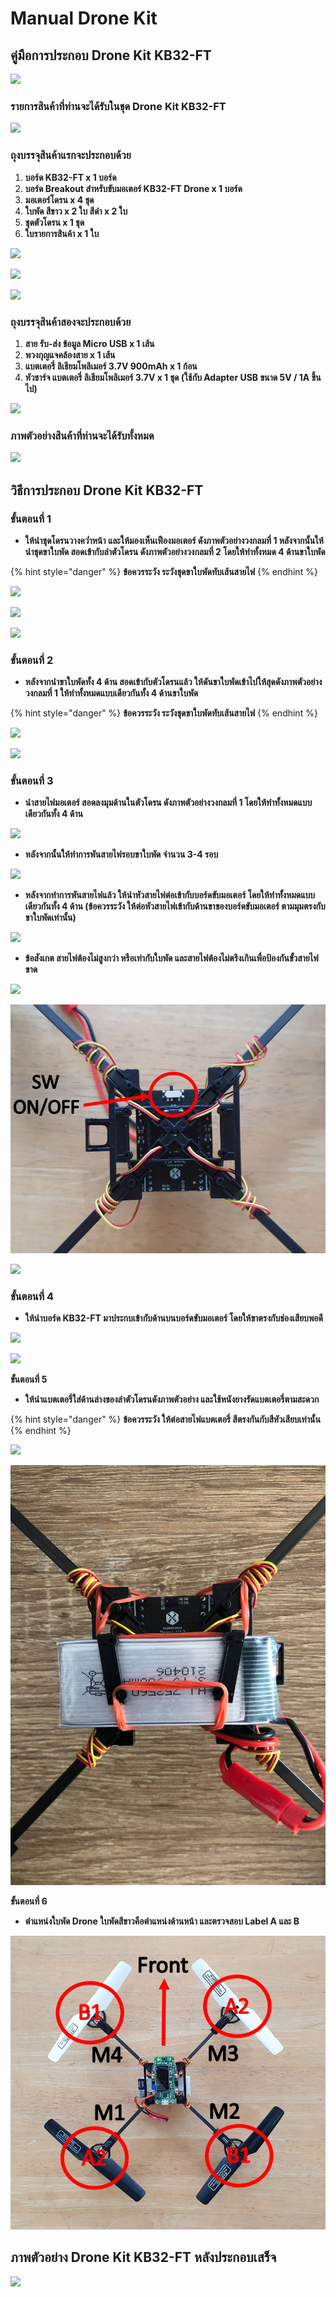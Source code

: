 # Manual Drone Kit

## **คู่มือการประกอบ Drone Kit KB32-FT**

![](https://lh4.googleusercontent.com/o8ynpKPdYfOLVBvo5y9ey6Df0Ff3vbyKq8EzYTKrPE0YS7T939AzOgQ4XwgckfRE4b7F4nuiZ5QmowYDUZZDIv0hk7_W22Y8fuDUM7QWb7_E4dlZhD8pI3SZoCmNxg9dV5hLfZT0)

### **รายการสินค้าที่ท่านจะได้รับในชุด Drone Kit KB32-FT**

![](https://lh5.googleusercontent.com/uWSSMXPfmJBHY-19_0hUzNj4cS6AJCVuuXgJa22fmei31FBlkX65msWZwsKFx2is3EjL3_uliVpgb_EbwPSWC8zVN19NkNQ0aBW9LA779r6FfxBAxf00yffbDPVWXGpZGx6E_66j)

### **ถุงบรรจุสินค้าแรกจะประกอบด้วย**

1. **บอร์ด KB32-FT x 1 บอร์ด**
2. **บอร์ด Breakout สำหรับขับมอเตอร์ KB32-FT Drone x 1 บอร์ด**
3. **มอเตอร์โดรน x 4 ชุด** 
4. **ใบพัด สีขาว x 2 ใบ สีดำ x 2 ใบ**
5. **ชุดตัวโดรน x 1 ชุด**
6. **ใบรายการสินค้า x 1 ใบ**

![](https://lh4.googleusercontent.com/x2xkirV7ZCQusVLrwU7-T_i1wl13mM2C1xbjEdf4UyMWrCGBZfcRvPttzixy1sciwEBFj5DsJmRZC5Pq69fGKEP-ZHt0bzMV061SeTWwAlTXGJ_qizvqq0QmQndhlcqNp5eFgna6)

![](https://lh4.googleusercontent.com/itWs6v3P81clk6NDSKqxxUnanEYg7YPF2wsEo1Go_R0z3lPTDLi5KPBQEkVMive9nPr__i3jvgxVuWl3h60r7Zn584bF9ACmYL9OxkvyfcsjF5glsJ9xqtq5M4jq_GvXOtw2yolY)

![](https://lh3.googleusercontent.com/xgE65Gv_DilQKu3Y0GiUwP4K2htZoLhAT3YdR1T0u8zmmzhw8yf-fQiD3XdQWZB4p4SWoq2Snq7PVaQ101wc1HbMmz4H6NT_yr2ceECAx7y3lNsbCjzHEWIrwCwAhGB5MI5aNeeQ)

### **ถุงบรรจุสินค้าสองจะประกอบด้วย**

1. **สาย รับ-ส่ง ข้อมูล Micro USB x 1 เส้น**
2. **พวงกุญแจคล้องสาย x 1 เส้น**
3. **แบตเตอรี่ ลิเธียมโพลิเมอร์ 3.7V 900mAh x 1 ก้อน**
4. **หัวชาร์จ แบตเตอรี่ ลิเธียมโพลิเมอร์ 3.7V x 1 ชุด \(ใช้กับ Adapter USB ขนาด 5V / 1A ขึ้นไป\)**

![](https://lh4.googleusercontent.com/3r44U9PEdZ_fH0v6yDjYuEwHDSXNK7VUysX2sMpu4zPLzs4DW8NGKdP9HjOKzZoy32BIXsMHe6K83Kj1U__1pCHCOUOvfdogxZD0G9CoXQW1A_gQrPKJVc29HfThSPlA1hg2VLUy)

### **ภาพตัวอย่างสินค้าที่ท่านจะได้รับทั้งหมด**

![](https://lh6.googleusercontent.com/CEH1_RObg241yWffSFdbAsN1JLGqm_wHWxfvaR0ZhdcySXWPmkR9OlGMhdvBZCSjzgPMcnfgf0QgAjRwqjT-4lTicXH4kDpLtLvkbuAlpk55FM8o-pjuCm5cYXF5lBHh2rsllVw7)

## **วิธีการประกอบ Drone Kit KB32-FT**

### **ขั้นตอนที่ 1**

* **ให้นำชุดโดรนวางคว่ำหน้า และให้มองเห็นเฟืองมอเตอร์ ดังภาพตัวอย่างวงกลมที่ 1 หลังจากนั้นให้นำชุดขาใบพัด สอดเข้ากับลำตัวโดรน ดังภาพตัวอย่างวงกลมที่ 2 โดยให้ทำทั้งหมด 4 ด้านขาใบพัด** 

{% hint style="danger" %}
**ข้อควรระวัง ระวังชุดขาใบพัดทับเส้นสายไฟ**
{% endhint %}

![](https://lh6.googleusercontent.com/CgTLVpGwd5-woSTTs6Foe_kkhNOHHKaFGWUzdrrCrpO5sfPm3YPO8LndDBt9WWUo3ZJYBzK3BVIgzUMscBGf4m3Y_R2tQ4yzAycCpCE2_5oevBfdujAYOw6mHQxt5exyVaeHrygC)

![](https://lh3.googleusercontent.com/W4r2hyC1j7DUL1QWBJy7WF3cR4TLqseVLJzheKVf_XgHJrli3BJW4QW5zMzjwJPZU7_JFj59IhgZHHi_g1_bVoaYo6DKnWsHpwd0bxCI1ME96Tc9wHIX6qroYfE_K2Q-3kxDZvmS)

![](https://lh3.googleusercontent.com/qszZL4Lb6BSBjX2GzLcPZ6bsoPV6rNd1golIt8crgPrD1D3lUEgYIySnk8-T_fF1KpaUdqe-fwUZ7FDM7cHiSKfwBxvpTBHhBEOk0h02VzfcdzfSG2vslNGmyZPvcQQyb1RcsuAB)

### **ขั้นตอนที่ 2**

* **หลังจากนำขาใบพัดทั้ง 4 ด้าน สอดเข้ากับตัวโดรนแล้ว ให้ดันขาใบพัดเข้าไปให้สุดดังภาพตัวอย่างวงกลมที่ 1 ให้ทำทั้งหมดแบบเดียวกันทั้ง 4 ด้านขาใบพัด**

{% hint style="danger" %}
**ข้อควรระวัง ระวังชุดขาใบพัดทับเส้นสายไฟ**
{% endhint %}

![](https://lh6.googleusercontent.com/LnDLykYT09r_hNKs6bMgH3vje_6z3NT6RBYeNy_Pys3a7Hto5JZ3GiOw-w6F_7BM0fw3MrENrU5wCgRPpHKJYlZBWLj-8ZcoDoN9EKJ1wxXKtSHv3J3y_NXlfwKsm_GTLqNwwcwa)

![](https://lh5.googleusercontent.com/NAcwXUhXTOcBb6UYmM1Dua4NFVL6NH5nJAAN4goeE45bS2LcRevSPGXVeGY4o9rgPL5NrY2UpQrJVMM3Qm9Y07Q_vYkEBvJk1lf-s58c7BVqVWjOXAhHO2OrOE-Kf9YKAEsBQcYQ)

### **ขั้นตอนที่ 3**

* **นำสายไฟมอเตอร์ สอดลงมุมด้านในตัวโดรน ดังภาพตัวอย่างวงกลมที่ 1 โดยให้ทำทั้งหมดแบบเดียวกันทั้ง 4 ด้าน**

![](https://lh5.googleusercontent.com/caIX27PuYbo_MLDcSpUJhkb74o5-RVWBqWCstiDKwE2wgcL9YL5wWwRoImov7xrLeb-VvvXMJ7HTaNH9OFstYhUm0gj8YHQxlOKAhRXnjpoEnqcCq88zl_uF1vS5RtRZHRKJwdLA)

* **หลังจากนั้นให้ทำการพันสายไฟรอบขาใบพัด จำนวน 3-4 รอบ**

![](https://lh4.googleusercontent.com/XmGSB4r8nC2CAOAS2WRhF7JPE4b9E_vvYrJkVpU9piUOSRPjpl8TWztxKPUbdhcFxbTEWEoa76WmtopjbWeUCoN8qyy0ZxdSveCKXFSTU3B03lFflGYdjZdtmmFOLNOidXNrBmhb)

* **หลังจากทำการพันสายไฟแล้ว ให้นำหัวสายไฟต่อเข้ากับบอร์ดขับมอเตอร์ โดยให้ทำทั้งหมดแบบเดียวกันทั้ง 4 ด้าน \(ข้อควรระวัง ให้ต่อหัวสายไฟเข้ากับด้านขาของบอร์ดขับมอเตอร์ ตามมุมตรงกับขาใบพัดเท่านั้น\)**

![](https://lh5.googleusercontent.com/XIkk7MhrrzfpZy4QypQgQwHS3F9U1g2S-5p3WoksUK6M1O5OUUVploTeXdeJmTXmW9VXlSFUK8uFwTZR3xAgygnsVuizeNVO8aCbea3xMGlEDtVFvJ1r0u2Yoi59ZVj8c9tr3uOX)

* **ข้อสังเกต สายไฟต้องไม่สูงกว่า หรือเท่ากับใบพัด และสายไฟต้องไม่ตรึงเกินเพื่อป้องกันขั้วสายไฟขาด**

![](https://lh3.googleusercontent.com/ybqGUWRw_wbc-xp--dyzN0aSY1KLlyjUyQTgIdK6xb8Cr3xLenVW2Ngzcy1zjqzVgoFRSuQKTsiswcwqUtZh6YiMfzWTbO45RgxCDUgNgzv-Ws_uIIURY5ZaCSUeKa62ABK4-IOz)

![](../.gitbook/assets/image%20%28165%29.png)

![](https://lh4.googleusercontent.com/ctZga3qEn8WOc2xI0Ey0iZiBRFhSFvda7M05xOwMd2wme8uJvYx24WZFkHbBLUUKHyadW_jnP1uYbSKcj7mNhmH13NKM8RXd6Wo5dDqG8-tBG7YwCCh_CyJ_vnlkBtcitfJtzi-c)

### **ขั้นตอนที่ 4**

* **ให้นำบอร์ด KB32-FT มาประกบเข้ากับด้านบนบอร์ดขับมอเตอร์ โดยให้ขาตรงกับช่องเสียบพอดี**

![](https://lh3.googleusercontent.com/5HTauxvRdh9waK1aLeA5zZjwABpKqfs06vhNKu-t9ZBK2vQlhBG9ieOE_2ayBZ8jMnREh1oAXYDXGdxKnCKicic2_O7vxTtSEUDSxOtS43lXDvxihjB7wVk3KXqAA1hKHYc9I3te)

![](https://lh6.googleusercontent.com/zZQqjgQA82-2mxyiOab1eU0N3MP5U-rX3Mh6a3OksvBNPlGpRSKRh1Oi-NvVc-du97gFyOizMiWehu_z50B-RoNo3f2kSfdsHu5JyHJZK1Q2ERr_trQozMXTc_2koYb4ytZiXlZN)

**ขั้นตอนที่ 5**

* **ให้นำแบตเตอรี่ใส่ด้านล่างของลำตัวโดรนดังภาพตัวอย่าง และใช้หนังยางรัดแบตเตอรี่ตามสะดวก**

{% hint style="danger" %}
**ข้อควรระวัง ให้ต่อสายไฟแบตเตอรี่ สีตรงกันกับสีหัวเสียบเท่านั้น**
{% endhint %}

![](https://lh3.googleusercontent.com/7-SlsAeWlN1ah04Y9QdYQWrwkQMVHaCU22_R4bd2Ki_3Iou8LmeMm219fSgbVcmx91XMVWzxaVKXlVNEBBws6hpivV4l2u4hXm5mneAjO8OHDW8DGZCWqMoNRDE3QLGoPwK9q3s9)

![](../.gitbook/assets/183374345_243510320862845_2522926445282960921_n.jpg)

**ขั้นตอนที่ 6**

* **ตำแหน่งใบพัด Drone  ใบพัดสีขาวคือตำแหน่งด้านหน้า และตรวจสอบ Label  A และ B** 

![](../.gitbook/assets/image%20%28149%29.png)

## **ภาพตัวอย่าง Drone Kit KB32-FT หลังประกอบเสร็จ**

![](https://lh5.googleusercontent.com/8eaoqx4630JxsFA2uHNtyc4AVKaZ5D3q1u5xwNMtkJCiifnRxEtPSb3XZbFBDrUS81KhASQjeD5zIeDed0RT7G1_-lV0puU1rdrIOBIp-DALagb-0uIa4UDZdL4Ya9JxqqyvMKxO)

